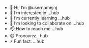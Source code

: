 - 👋 Hi, I’m @usernamejnj
- 👀 I’m interested in ...hub
- 🌱 I’m currently learning ...hub
- 💞️ I’m looking to collaborate on ...hub
- 📫 How to reach me ...hub
- 😄 Pronouns:.. hub
- ⚡ Fun fact: ...hub

